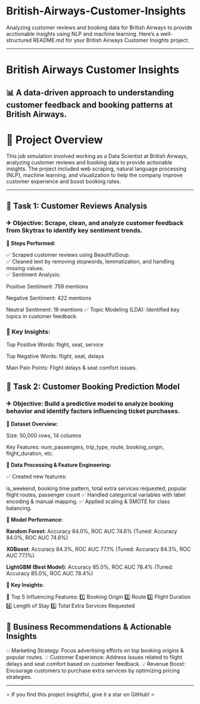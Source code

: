 # British-Airways-Customer-Insights
Analyzing customer reviews and booking data for British Airways to provide acctionable insights using NLP and machine learning.
Here’s a well-structured README.md for your British Airways Customer Insights project.


---

# British Airways Customer Insights

## 📊 A data-driven approach to understanding customer feedback and booking patterns at British Airways.

# 📌 Project Overview

This job simulation involved working as a Data Scientist at British Airways, analyzing customer reviews and booking data to provide actionable insights. The project included web scraping, natural language processing (NLP), machine learning, and visualization to help the company improve customer experience and boost booking rates.


---

## 📌 Task 1: Customer Reviews Analysis

### ✈ Objective: Scrape, clean, and analyze customer feedback from Skytrax to identify key sentiment trends.

**🔹 Steps Performed:**

✅ Scraped customer reviews using BeautifulSoup.   
✅ Cleaned text by removing stopwords, lemmatization, and handling missing values.    
✅ Sentiment Analysis:    

Positive Sentiment: 759 mentions

Negative Sentiment: 422 mentions

Neutral Sentiment: 19 mentions
✅ Topic Modeling (LDA): Identified key topics in customer feedback.


### 🔹 Key Insights:

Top Positive Words: flight, seat, service

Top Negative Words: flight, seat, delays

Main Pain Points: Flight delays & seat comfort issues.



## 📌 Task 2: Customer Booking Prediction Model

### ✈ Objective: Build a predictive model to analyze booking behavior and identify factors influencing ticket purchases.

**🔹 Dataset Overview:**

Size: 50,000 rows, 14 columns

Key Features: num_passengers, trip_type, route, booking_origin, flight_duration, etc.


**🔹 Data Processing & Feature Engineering:**

✅ Created new features:

is_weekend, booking time pattern, total extra services requested, popular flight routes, passenger count
✅ Handled categorical variables with label encoding & manual mapping.
✅ Applied scaling & SMOTE for class balancing.


**🔹 Model Performance:**

**Random Forest**: Accuracy 84.0%, ROC AUC 74.6% (Tuned: Accuracy 84.0%, ROC AUC 74.6%)

**XGBoost**: Accuracy 84.3%, ROC AUC 77.1% (Tuned: Accuracy 84.3%, ROC AUC 77.1%)

**LightGBM (Best Model)**: Accuracy 85.0%, ROC AUC 78.4% (Tuned: Accuracy 85.0%, ROC AUC 78.4%)

**🔹 Key Insights:**

📌 Top 5 Influencing Features:
1️⃣ Booking Origin
2️⃣ Route
3️⃣ Flight Duration
4️⃣ Length of Stay
5️⃣ Total Extra Services Requested


## 🚀 Business Recommendations & Actionable Insights

💡 Marketing Strategy: Focus advertising efforts on top booking origins & popular routes.
💡 Customer Experience: Address issues related to flight delays and seat comfort based on customer feedback.
💡 Revenue Boost: Encourage customers to purchase extra services by optimizing pricing strategies.



---

⭐ If you find this project insightful, give it a star on GitHub! ⭐

